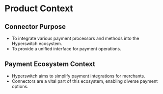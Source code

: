 # Product Context

## Connector Purpose
- To integrate various payment processors and methods into the Hyperswitch ecosystem.
- To provide a unified interface for payment operations.

## Payment Ecosystem Context
- Hyperswitch aims to simplify payment integrations for merchants.
- Connectors are a vital part of this ecosystem, enabling diverse payment options.
